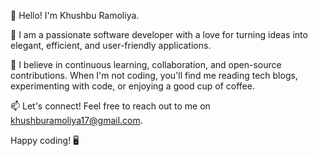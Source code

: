 
👋 Hello! I'm Khushbu Ramoliya.

🚀 I am a passionate software developer with a love for turning ideas into elegant, efficient, and user-friendly applications.

🌱 I believe in continuous learning, collaboration, and open-source contributions. When I'm not coding, you'll find me reading tech blogs, experimenting with code, or enjoying a good cup of coffee.

📫 Let's connect! Feel free to reach out to me on khushburamoliya17@gmail.com.

Happy coding! 🖥️


